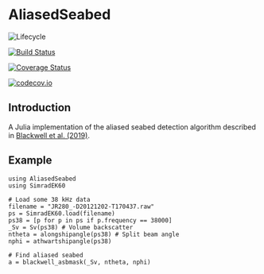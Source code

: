 # AliasedSeabed

![Lifecycle](https://img.shields.io/badge/lifecycle-experimental-orange.svg)

[![Build Status](https://travis-ci.org/robblackwell/AliasedSeabed.jl.svg?branch=master)](https://travis-ci.org/EchoJulia/AliasedSeabed.jl)

[![Coverage Status](https://coveralls.io/repos/robblackwell/AliasedSeabed.jl/badge.svg?branch=master&service=github)](https://coveralls.io/github/EchoJulia/AliasedSeabed.jl?branch=master)

[![codecov.io](http://codecov.io/github/robblackwell/AliasedSeabed.jl/coverage.svg?branch=master)](http://codecov.io/github/EchoJulia/AliasedSeabed.jl?branch=master)

## Introduction

A Julia implementation of the aliased seabed detection algorithm described in 
[Blackwell et al. (2019)](https://arxiv.org/abs/1904.10736).

## Example

```
using AliasedSeabed
using SimradEK60

# Load some 38 kHz data
filename = "JR280_-D20121202-T170437.raw"
ps = SimradEK60.load(filename)
ps38 = [p for p in ps if p.frequency == 38000]
_Sv = Sv(ps38) # Volume backscatter
ntheta = alongshipangle(ps38) # Split beam angle
nphi = athwartshipangle(ps38)

# Find aliased seabed
a = blackwell_asbmask(_Sv, ntheta, nphi)

```

